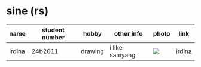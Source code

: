 # sine (rs)

name | student number | hobby | other info | photo | link
---|---|---|---|---| ---
irdina | 24b2011 | drawing |i like samyang| ![](https://th.bing.com/th/id/OIP.pv8vnJHD6j_eIKZa03zVSAAAAA?rs=1&pid=ImgDetMain) | [irdina](https://github.com/nrirdnbtrsy)
